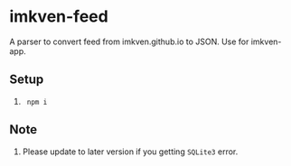 # imkven-feed
A parser to convert feed from imkven.github.io to JSON. Use for imkven-app.

## Setup

1. ` npm i`

## Note

1. Please update to later version if you getting `SQLite3` error.
